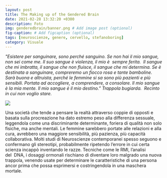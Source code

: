 ```yaml
---
layout: post
title: The Making up of the Gendered Brain
date: 2021-02-28 13:32:20 +0300
description: Foto
img: genderedbrain/banner.png # Add image post (optional)
fig-caption: # Add figcaption (optional)
tags: [neuroscienze, genere, cervello, stefanoboring]
category: Visuale
---
```


_"Esistere per sanguinare, sono perché sanguino. Se non hai il mio sangue, non sei come me. Il suo sangue è violenza, il mio è  sempre ferita. 
Il sangue che mi imbratta, il sangue che non fluisce, il sangue che mi determina. Se è destinata a sanguinare, compreremo un fiocco rosa e tante bamboline. Sarà buona e altruista, perché le femmine si sa sono più pazienti e più sensibili. Portata ad accogliere, a comprendere, a consolare. Il mio sangue è la mia mente. Il mio sangue è il mio destino.” Trappola bugiarda.  Recinto in cui non voglio stare._

![](../assets/img/genderedbrain/gen.png)

Una società che tende a pensare la realtà attraverso coppie di opposti e basata sulla procreazione ha dato estremo peso alla differenza sessuale, leggendola come una discriminante determinante, foriera di qualità non solo fisiche, ma anche mentali. Le femmine sarebbero portate alle relazioni e alla cura, avrebbero una maggiore sensibilità, più pazienza, più capacità collaborativa. Molti studi di Neuroscienze contemporanei spesso seguono e confermano gli stereotipi, probabilmente ripetendo l’errore in cui certa scienza incappò inventando le razze. Tecniche come le RMI, l’analisi del  DNA, i dosaggi ormonali rischiano di diventare loro malgrado una nuova trappola, venendo usate per determinare le caratteristiche di una persona ancor prima che possa esprimersi e costringendola in una maschera mortale.
